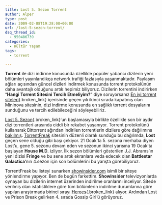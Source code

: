 ```yaml
---
title: Lost 5. Sezon Torrent
author: Alper
type: post
date: 2009-02-08T19:28:08+00:00
url: /lost-5-sezon-torrent/
dsq_thread_id:
  - 950486739
categories:
  - Kültür Yaşam
tags:
  - torrent

---
```

**Torrent** ile dizi indirme konusunda özellikle popüler yabancı dizilerin yeni bölümleri yayınlandıkça network trafiği fazlasıyla yaşanmaktadır. Paylaşım ağları açısından güncel dizileri indirmek konusunda torrent protokolünün daha avantajlı olduğunu artık hepimiz biliyoruz. Dizilerin torrentini indirirken &#8220;**Hangi Torrent Sitesini Tercih Etmeliyim?**&#8221; diye soruyorsanız [En iyi torrent siteleri][1]{.broken_link} içerisinde geçen yılı ikinci sırada kapatmış olan Mininova sitesinin, dizi indirme konusunda en sağlıklı torrent dosyalarını sunduğunu ve tercih edilebileceğini söyleyebiliriz. <!--more-->

[Lost 5. Sezon][2]{.broken_link}&#8216;un başlamasıyla birlikte özellikle son bir aydır dizi torrentleri arasında ciddi bir rekabet yaşanıyor. Torrent protokolünü kullanarak Bittorrent ağından indirilen torrentlerin dizilere göre dağılımına [bakılmış][3]. [TorrentFreak][4] sitesinin düzenli olarak sunduğu bu dağılımda, **Lost** geçen sene olduğu gibi başı çekiyor. 21 Ocak&#8217;ta 5. sezona merhaba diyen Lost&#8217;u, gene 5. sezonu devam eden ve sezonun ikinci yarısına 19 Ocak&#8217;ta başlayan **House M.D.** izliyor. İlk sezon bölümleri gösterilen J.J. Abrams&#8217;ın yeni dizisi **Fringe** ve bu sene artık ekranlara veda edecek olan **Battlestar Galactica**&#8216;nın 4.sezon için son bölümlerini bu yarışta görebiliyoruz. 

TorrentFreak bu listeyi sunarken [showinsider.com][5] isimli bir siteye yönlendirme yapıyor. Ben de bugün farkettim. **Showinsider** televizyonlarda oynayan bu dizilerin internet üzerinden indirilme oranlarını inceliyor. Sitede verilmiş olan istatistiklere göre tüm bölümlerin indirilme durumlarına göre yapılan araştırmada birinci sırayı [Heroes][6]{.broken_link} alıyor. Ardından Lost ve Prison Break gelirken 4. sırada Gossip Girl&#8217;ü görüyoruz.

 [1]: https://www.murekkep.org/en-iyi-torrent-siteleri-719
 [2]: https://www.murekkep.org/lost-5-sezon-yorumlari-956
 [3]: http://torrentfreak.com/top-10-most-pirated-tv-shows-on-bittorrent-090203/
 [4]: http://torrentfreak.com/
 [5]: http://showinsider.com/
 [6]: https://www.murekkep.org/yeni-dizi-heroes-35